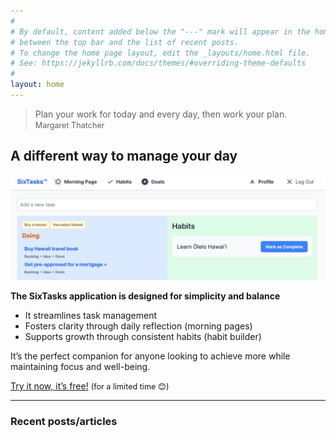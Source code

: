 ```yaml
---
#
# By default, content added below the "---" mark will appear in the home page
# between the top bar and the list of recent posts.
# To change the home page layout, edit the _layouts/home.html file.
# See: https://jekyllrb.com/docs/themes/#overriding-theme-defaults
#
layout: home
---
```


> Plan your work for today and every day, then work your plan.<br />
> <span style="font-size: 90%">Margaret Thatcher </span>

## A different way to manage your day

<img src="assets/images/sixtasks-hero.png" alt="Description" class="hero-image">

__The SixTasks application is designed for simplicity and balance__
- It streamlines task management
- Fosters clarity through daily reflection (morning pages)
- Supports growth through consistent habits (habit builder) 

It’s the perfect companion for anyone looking to achieve more while maintaining focus and well-being.

[Try it now, it’s free!](https://app.sixtasks.com) <span style="font-size: 90%">(for a limited time 😊)</span>

<hr />

### Recent posts/articles

